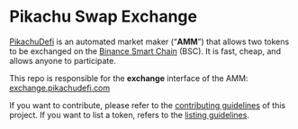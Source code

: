 # Pikachu Swap Exchange

[PikachuDefi](https://pikachudefi.com) is an automated market maker (“**AMM**”) that allows two tokens to be exchanged on the [Binance Smart Chain](https://www.binance.org/en/smartChain) (BSC). It is fast, cheap, and allows anyone to participate.

This repo is responsible for the **exchange** interface of the AMM: [exchange.pikachudefi.com](https://exchange.pikachudefi.com)

If you want to contribute, please refer to the [contributing guidelines](./CONTRIBUTING.md) of this project.
If you want to list a token, refers to the [listing guidelines](./listing.md).
